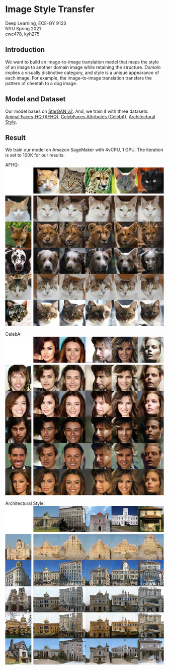 # Image Style Transfer
Deep Learning, ECE-GY 9123  
NYU Spring 2021  
cwc478, kyh275  

## Introduction
We want to build an image-to-image translation model that maps the style of an image to another domain image while retaining the structure. *Domain* implies a visually distinctive category, and style is a unique appearance of each image. For example, the image-to-image translation transfers the pattern of cheetah to a dog image.

## Model and Dataset
Our model bases on [StarGAN v2](https://github.com/clovaai/stargan-v2).   And, we train it with three datasets: [Animal Faces-HQ (AFHQ)](https://github.com/clovaai/stargan-v2), [CelebFaces Attributes (CelebA)](https://github.com/clovaai/stargan-v2), [Architectural Style](https://sites.google.com/site/zhexuutssjtu/projects/arch).

## Result
We train our model on Amazon SageMaker with 4vCPU, 1 GPU. The iteration is set to 100K for our results. <br>

AFHQ:  
![AFHQ](https://github.com/1018WeiChihCheng/DeepLearning/blob/main/ref_0100000.jpg?raw=true)

CelebA:   
![CelebA](https://github.com/1018WeiChihCheng/DeepLearning/blob/main/cel_ref_0100000.jpg?raw=true)

Architectural Style:  
![Architectural Style](https://github.com/1018WeiChihCheng/DeepLearning/blob/main/a_ref_0100000.jpg?raw=true)